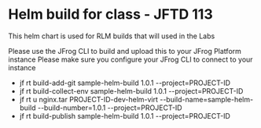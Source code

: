 # Helm build for class - JFTD 113

This helm chart is used for RLM builds that will used in the Labs

Please use the JFrog CLI to build and upload this to your JFrog Platform instance
Please make sure you configure your JFrog CLI to connect to your instance

- jf rt build-add-git sample-helm-build 1.0.1 --project=PROJECT-ID
- jf rt build-collect-env sample-helm-build 1.0.1 --project=PROJECT-ID
- jf rt u nginx.tar PROJECT-ID-dev-helm-virt --build-name=sample-helm-build  --build-number=1.0.1 --project=PROJECT-ID
- jf rt build-publish sample-helm-build 1.0.1 --project=PROJECT-ID
